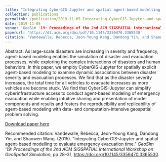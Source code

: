 ```yaml
---
title: "Integrating CyberGIS-Jupyter and spatial agent-based modelling to evaluate emergency evacuation time"
collection: publications
permalink: /publication/2019-11-05-Integrating-CyberGIS-Jupyter-and-spatial-agent-based-modelling-to-evaluate-emergency-evacuation-time
date: 2019-11-05
venue: 'GeoSim '19: Proceedings of the 2nd ACM SIGSPATIAL international workshop on geospatial simulation'
paperurl: 'https://dl.acm.org/doi/pdf/10.1145/3356470.3365530'
citation: 'Vandewalle, Rebecca, Jeon-Young Kang, Dandong Yin, and Shaowen Wang. (2015). &quot;Integrating CyberGIS-Jupyter and spatial agent-based modelling to evaluate emergency evacuation time.&quot; <i>GeoSim '19: Proceedings of the 2nd ACM SIGSPATIAL International Workshop on GeoSpatial Simulation</i>, pp 28–31, https://doi.org/10.1145/3356470.3365530.'
---
```

Abstract: As large-scale disasters are increasing in severity and frequency, agent-based modeling enables the simulation of disaster and evacuation processes, while exploring the complex interactions of disasters and human behaviors. In this paper, we employ CyberGIS-Jupyter for spatially explicit agent-based modeling to examine dynamic associations between disaster severity and evacuation processes. We find that as the disaster severity increases, the total time for all vehicles to evacuate increases as more vehicles are become stuck. We find that CyberGIS-Jupyter can simplify cyberinfrastructure access to conduct agent-based modeling of emergency evacuation while enabling intuitive sharing and presentation of model components and results and fosters the reproducibility and replicability of agent-based modeling with data- and computation-intensive geospatial problem solving.

[Download paper here](https://dl.acm.org/doi/pdf/10.1145/3356470.3365530f)

Recommended citation: Vandewalle, Rebecca, Jeon-Young Kang, Dandong Yin, and Shaowen Wang. (2015). "Integrating CyberGIS-Jupyter and spatial agent-based modelling to evaluate emergency evacuation time." <i>GeoSim '19: Proceedings of the 2nd ACM SIGSPATIAL International Workshop on GeoSpatial Simulation</i>, pp 28–31, https://doi.org/10.1145/3356470.3365530.